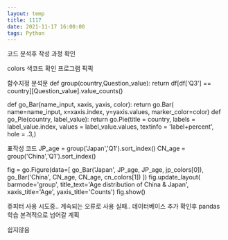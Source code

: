 ```yaml
---
layout: temp
title: 1117
date: 2021-11-17 16:00:00
tags: Python
---
```


코드 분석후 작성 과정 확인

colors 색코드 확인 프로그램 픽픽

함수지정 분석문
def group(country,Question_value):
    return df[df['Q3'] == country][Question_value].value_counts()

def go_Bar(name_input, xaxis, yaxis, color):
    return go.Bar( 
                name=name_input,
                x=xaxis.index,
                y=yaxis.values,
                marker_color=color)
def go_Pie(country, label_value):
    return go.Pie(title = country,
                  labels = label_value.index,
                  values = label_value.values,
                  textinfo = 'label+percent',
                  hole = .3,)

표작성 코드
JP_age =  group('Japan','Q1').sort_index()
CN_age =  group('China','Q1').sort_index()

fig = go.Figure(data=[ 
                        go_Bar('Japan', JP_age, JP_age, jp_colors[0]),
                        go_Bar('China', CN_age, CN_age, cn_colors[1])
])
fig.update_layout(
                    barmode='group',
                    title_text='Age distribution of China & Japan',
                    xaxis_title='Age',
                    yaxis_title='Counts')
fig.show()

쥬피터 사용 시도중.. 계속되는 오류로 사용 실패..
데이터베이스 추가 확인후 pandas 학습 본격적으로 넘어갈 계획 


쉽지않음

